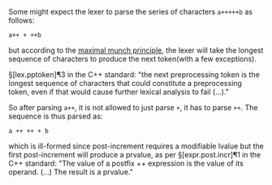 Some might expect the lexer to parse the series of characters `a+++++b` as follows:

    a++ + ++b

but according to the [maximal munch principle](https://en.wikipedia.org/wiki/Maximal_munch), the lexer will take the longest sequence of characters to produce the next token(with a few exceptions).

§[lex.pptoken]¶3 in the C++ standard:
"the next preprocessing token is the longest sequence of characters that could constitute a preprocessing token, even if that would cause further lexical analysis to fail (...)."

So after parsing `a++`, it is not allowed to just parse `+`, it has to parse `++`. The  sequence is thus parsed as:

    a ++ ++ + b

which is ill-formed since post-increment requires a modifiable lvalue but the first post-increment will produce a prvalue, as per §[expr.post.incr]¶1 in the C++ standard:
"The value of a postfix ++ expression is the value of its operand. (...) The result is a prvalue."
